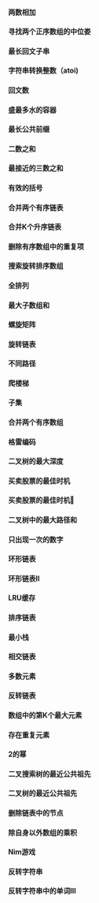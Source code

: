 #### 两数相加

#### 寻找两个正序数组的中位娄

#### 最长回文子串

#### 字符串转换整数（atoi)

#### 回文数

#### 盛最多水的容器

#### 最长公共前缀

#### 二数之和

#### 最接近的三数之和

#### 有效的括号

#### 合并两个有序链表

#### 合并K个升序链表

#### 删除有序数组中的重复项

#### 搜索旋转排序数组

#### 全排列

#### 最大子数组和

#### 螺旋矩阵

#### 旋转链表

#### 不同路径

#### 爬楼梯

#### 子集

#### 合并两个有序数组

#### 格雷编码

#### 二叉树的最大深度

#### 买卖股票的最佳时机

#### 买卖股票的最佳时机‖

#### 二叉树中的最大路径和

#### 只出现一次的数字

#### 环形链表

#### 环形链表Ⅱ

#### LRU缓存

#### 排序链表

#### 最小栈

#### 相交链表

#### 多数元素

#### 反转链表

#### 数组中的第K个最大元素

#### 存在重复元素

#### 2的幂

#### 二叉搜索树的最近公共祖先

#### 二叉树的最近公共祖先

#### 删除链表中的节点

#### 除自身以外数组的乘积

#### Nim游戏

#### 反转字符串

#### 反转字符串中的单词Ⅲ